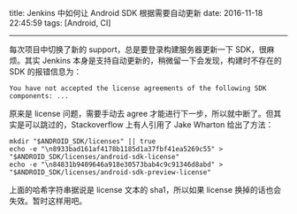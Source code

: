 title: Jenkins 中如何让 Android SDK 根据需要自动更新
date: 2016-11-18 22:45:59
tags: [Android, CI]

---

每次项目中切换了新的 support，总是要登录构建服务器更新一下 SDK，很麻烦。其实 Jenkins 本身是支持自动更新的，稍微留一下会发现，构建时不存在的 SDK 的报错信息为：

```
You have not accepted the license agreements of the following SDK components: ...
```

原来是 license 问题，需要手动去 agree 才能进行下一步，所以就中断了。但其实是可以跳过的，Stackoverflow 上有人引用了 Jake Wharton 给出了方法：

```
mkdir "$ANDROID_SDK/licenses" || true
echo -e "\n8933bad161af4178b1185d1a37fbf41ea5269c55" > "$ANDROID_SDK/licenses/android-sdk-license"
echo -e "\n84831b9409646a918e30573bab4c9c91346d8abd" > "$ANDROID_SDK/licenses/android-sdk-preview-license"
```

上面的哈希字符串据说是 license 文本的 sha1，所以如果 license 换掉的话也会失效。暂时这样用吧。

